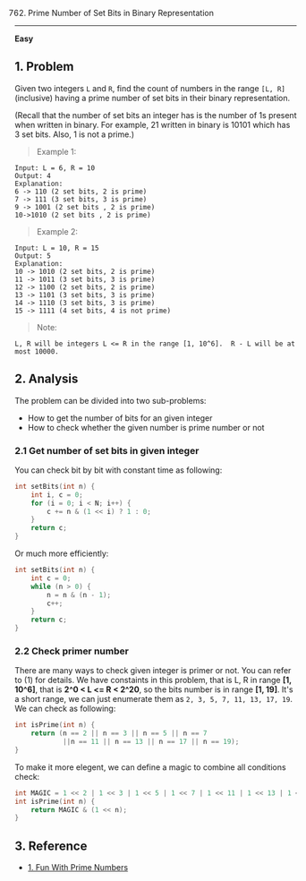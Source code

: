 762. Prime Number of Set Bits in Binary Representation
---

**Easy**

## 1. Problem
Given two integers `L` and `R`, find the count of numbers in the range `[L, R]` (inclusive) having a prime number of set bits in their binary representation.

(Recall that the number of set bits an integer has is the number of 1s present when written in binary. 
For example, 21 written in binary is 10101 which has 3 set bits. Also, 1 is not a prime.)

>Example 1:

    Input: L = 6, R = 10
    Output: 4
    Explanation:
    6 -> 110 (2 set bits, 2 is prime)
    7 -> 111 (3 set bits, 3 is prime)
    9 -> 1001 (2 set bits , 2 is prime)
    10->1010 (2 set bits , 2 is prime)

>Example 2:

    Input: L = 10, R = 15
    Output: 5
    Explanation:
    10 -> 1010 (2 set bits, 2 is prime)
    11 -> 1011 (3 set bits, 3 is prime)
    12 -> 1100 (2 set bits, 2 is prime)
    13 -> 1101 (3 set bits, 3 is prime)
    14 -> 1110 (3 set bits, 3 is prime)
    15 -> 1111 (4 set bits, 4 is not prime)

> Note:

    L, R will be integers L <= R in the range [1, 10^6].  R - L will be at most 10000.


## 2. Analysis
The problem can be divided into two sub-problems:
- How to get the number of bits for an given integer
- How to check whether the given number is prime number or not

### 2.1 Get number of set bits in given integer
You can check bit by bit with constant time as following:
```c
int setBits(int n) {
    int i, c = 0;
    for (i = 0; i < N; i++) {
        c += n & (1 << i) ? 1 : 0;
    }
    return c;
}
```
Or much more efficiently:
```c
int setBits(int n) {
    int c = 0;
    while (n > 0) {
        n = n & (n - 1);
        c++;
    }
    return c;
}
```

### 2.2 Check primer number
There are many ways to check given integer is primer or not. You can refer to (1) for details.
We have constaints in this problem, that is L, R in range __[1, 10^6]__, that is
__2^0 < L <= R < 2^20__, so the bits number is in range __[1, 19]__.
It's a short range, we can just enumerate them as `2, 3, 5, 7, 11, 13, 17, 19`.
We can check as following:
```c
int isPrime(int n) {
    return (n == 2 || n == 3 || n == 5 || n == 7 
            ||n == 11 || n == 13 || n == 17 || n == 19);
}
```
To make it more elegent, we can define a magic to combine all conditions check:
```c
int MAGIC = 1 << 2 | 1 << 3 | 1 << 5 | 1 << 7 | 1 << 11 | 1 << 13 | 1 << 17 | 1 << 19;
int isPrime(int n) {
    return MAGIC & (1 << n);
}

```


## 3. Reference
- [1. Fun With Prime Numbers](http://www.troubleshooters.com/codecorn/primenumbers/primenumbers.htm)
